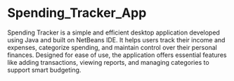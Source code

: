 # Spending_Tracker_App
Spending Tracker is a simple and efficient desktop application developed using Java and built on NetBeans IDE. It helps users track their income and expenses, categorize spending, and maintain control over their personal finances. Designed for ease of use, the application offers essential features like adding transactions, viewing reports, and managing categories to support smart budgeting.
